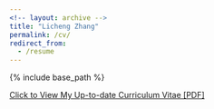 ```yaml
---
<!-- layout: archive -->
title: "Licheng Zhang"
permalink: /cv/
redirect_from:
  - /resume
---
```


{% include base_path %}

[Click to View My Up-to-date Curriculum Vitae [PDF]](http://lichengzh.github.io/files/lantaoyu_cv.pdf)

<!-- <embed src="http://lantaoyu.com/files/lantaoyu_cv.pdf" width="650" height="1800" type='application/pdf'> -->
